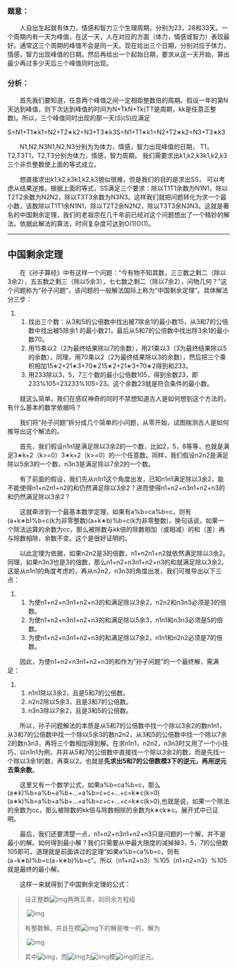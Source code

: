### 题意：

　　人自出生起就有体力，情感和智力三个生理周期，分别为23，28和33天。一个周期内有一天为峰值，在这一天，人在对应的方面（体力，情感或智力）表现最好。通常这三个周期的峰值不会是同一天。现在给出三个日期，分别对应于体力，情感，智力出现峰值的日期。然后再给出一个起始日期，要求从这一天开始，算出最少再过多少天后三个峰值同时出现。

### 分析：

　　首先我们要知道，任意两个峰值之间一定相距整数倍的周期。假设一年的第N天达到峰值，则下次达到峰值的时间为N+TkN+Tk(TT是周期，kk是任意正整数)。所以，三个峰值同时出现的那一天(S)(S)应满足

S=N1+T1∗k1=N2+T2∗k2=N3+T3∗k3S=N1+T1∗k1=N2+T2∗k2=N3+T3∗k3



　　N1,N2,N3N1,N2,N3分别为为体力，情感，智力出现峰值的日期， T1，T2,T3T1，T2,T3分别为体力，情感，智力周期。 我们需要求出k1,k2,k3k1,k2,k3三个非负整数使上面的等式成立。

　　想直接求出k1,k2,k3k1,k2,k3貌似很难，但是我们的目的是求出SS， 可以考虑从结果逆推。根据上面的等式，SS满足三个要求：除以T1T1余数为N1N1，除以T2T2余数为N2N2，除以T3T3余数为N3N3。这样我们就把问题转化为求一个最小数，该数除以T1T1余N1N1，除以T2T2余N2N2，除以T3T3余N3N3。这就是著名的中国剩余定理，我们的老祖宗在几千年前已经对这个问题想出了一个精妙的解法。依据此解法的算法，时间复杂度可达到O(1)O(1)。 

------

##  中国剩余定理

　　在《孙子算经》中有这样一个问题：“今有物不知其数，三三数之剩二（除以3余2），五五数之剩三（除以5余3），七七数之剩二（除以7余2），问物几何？”这个问题称为“孙子问题”，该问题的一般解法国际上称为“中国剩余定理”。具体解法分三步：

1. 1. 找出三个数：从3和5的公倍数中找出被7除余1的最小数15，从3和7的公倍数中找出被5除余1 的最小数21，最后从5和7的公倍数中找出除3余1的最小数70。
   2. 用15乘以2（2为最终结果除以7的余数），用21乘以3（3为最终结果除以5的余数），同理，用70乘以2（2为最终结果除以3的余数），然后把三个乘积相加15∗2+21∗3+70∗215∗2+21∗3+70∗2得到和233。
   3. 用233除以3，5，7三个数的最小公倍数105，得到余数23，即233%105=23233%105=23。这个余数23就是符合条件的最小数。

　　就这么简单。我们在感叹神奇的同时不禁想知道古人是如何想到这个方法的，有什么基本的数学依据吗？

　　我们将“孙子问题”拆分成几个简单的小问题，从零开始，试图揣测古人是如何推导出这个解法的。

　　首先，我们假设n1n1是满足除以3余2的一个数，比如2，5，8等等，也就是满足3∗k+2（k>=0）3∗k+2（k>=0）的一个任意数。同样，我们假设n2n2是满足除以5余3的一个数，n3n3是满足除以7余2的一个数。

　　有了前面的假设，我们先从n1n1这个角度出发，已知n1n1满足除以3余2，能不能使得n1+n2n1+n2的和仍然满足除以3余2？进而使得n1+n2+n3n1+n2+n3的和仍然满足除以3余2？

　　这就牵涉到一个最基本数学定理，如果有a%b=ca%b=c，则有(a+k∗b)%b=c(k为非零整数)(a+k∗b)%b=c(k为非零整数)，换句话说，如果一个除法运算的余数为cc，那么被除数与kk倍的除数相加（或相减）的和（差）再与除数相除，余数不变。这个是很好证明的。

　　以此定理为依据，如果n2n2是3的倍数，n1+n2n1+n2就依然满足除以3余2。同理，如果n3n3也是3的倍数，那么n1+n2+n3n1+n2+n3的和就满足除以3余2。这是从n1n1的角度考虑的，再从n2n2，n3n3的角度出发，我们可推导出以下三点：

1. 1. 为使n1+n2+n3n1+n2+n3的和满足除以3余2，n2n2和n3n3必须是3的倍数。
   2. 为使n1+n2+n3n1+n2+n3的和满足除以5余3，n1n1和n3n3必须是5的倍数。
   3. 为使n1+n2+n3n1+n2+n3的和满足除以7余2，n1n1和n2n2必须是7的倍数。

　　因此，为使n1+n2+n3n1+n2+n3的和作为“孙子问题”的一个最终解，需满足：

1. 1. n1n1除以3余2，且是5和7的公倍数。
   2. n2n2除以5余3，且是3和7的公倍数。
   3. n3n3除以7余2，且是3和5的公倍数。

　　所以，孙子问题解法的本质是从5和7的公倍数中找一个除以3余2的数n1n1，从3和7的公倍数中找一个除以5余3的数n2n2，从3和5的公倍数中找一个除以7余2的数n3n3，再将三个数相加得到解。在求n1n1，n2n2，n3n3时又用了一个小技巧，以n1n1为例，并非从5和7的公倍数中直接找一个除以3余2的数，而是先找一个除以3余1的数，再乘以2。也就是**先求出5和7的公倍数模3下的逆元，再用逆元去乘余数**。

　　这里又有一个数学公式，如果a%b=ca%b=c，那么(a∗k)%b=a%b+a%b+…+a%b=c+c+…+c=k∗c(k>0)(a∗k)%b=a%b+a%b+…+a%b=c+c+…+c=k∗c(k>0),也就是说，如果一个除法的余数为cc，那么被除数的kk倍与除数相除的余数为k∗ck∗c。展开式中已证明。

　　最后，我们还要清楚一点，n1+n2+n3n1+n2+n3只是问题的一个解，并不是最小的解。如何得到最小解？我们只需要从中最大限度的减掉掉3，5，7的公倍数105即可。道理就是前面讲过的定理“如果a%b=ca%b=c，则有(a−k∗b)%b=c(a−k∗b)%b=c”。所以（n1+n2+n3）%105（n1+n2+n3）%105就是最终的最小解。

　　这样一来就得到了中国剩余定理的公式：

> 设正整数![img](http://img.blog.csdn.net/20140618184134796)两两互素，则同余方程组
>
> ​                             ![img](http://img.blog.csdn.net/20140618184240203)
>
> 有整数解。并且在模![img](http://img.blog.csdn.net/20140618184354156)下的解是唯一的，解为
>
> ​                               ![img](http://img.blog.csdn.net/20140618184502609)
>
> 其中![img](http://img.blog.csdn.net/20140618184601062)，而![img](http://img.blog.csdn.net/20140618184638140)为![img](http://img.blog.csdn.net/20140618184737359)模![img](http://img.blog.csdn.net/20140904164235549)的逆元。
